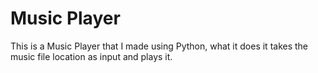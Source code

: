 # Music Player
 This is a Music Player that I made using Python, what it does it takes the music file location as input and plays it.

